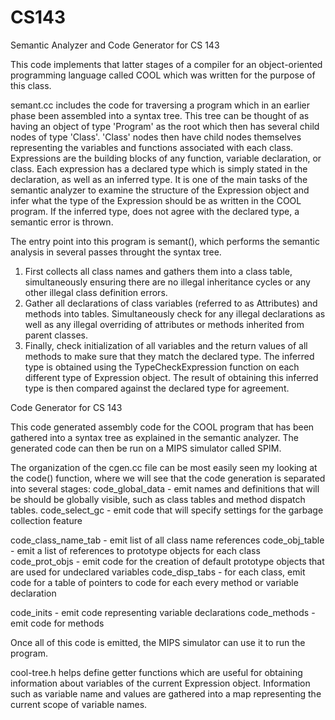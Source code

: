 # CS143
Semantic Analyzer and Code Generator for CS 143

This code implements that latter stages of a compiler for an object-oriented programming language called COOL which was written for the purpose of this class.

semant.cc includes the code for traversing a program which in an earlier phase been assembled into a syntax tree. This tree can be thought of as having an object of type 'Program' as the root which then has several child nodes of type 'Class'. 'Class' nodes then have child nodes themselves representing the variables and functions associated with each class.
Expressions are the building blocks of any function, variable declaration, or class. Each expression has a declared type which is simply stated in the declaration, as well as an inferred type. It is one of the main tasks of the semantic analyzer to examine the structure of the Expression object and infer what the type of the Expression should be as written in the COOL program. If the inferred type, does not agree with the declared type, a semantic error is thrown.

The entry point into this program is semant(), which performs the semantic analysis in several passes throught the syntax tree. 
  1) First collects all class names and gathers them into a class table, simultaneously ensuring there are no illegal inheritance cycles or any other illegal class definition      errors.
  2) Gather all declarations of class variables (referred to as Attributes) and methods into tables. Simultaneously check for any illegal declarations as well as any illegal            overriding of attributes or methods inherited from parent classes.
  3) Finally, check initialization of all variables and the return values of all methods to make sure that they match the declared type. The inferred type is obtained using the        TypeCheckExpression function on each different type of Expression object. The result of obtaining this inferred type is then compared against the declared type for agreement.


Code Generator for CS 143

This code generated assembly code for the COOL program that has been gathered into a syntax tree as explained in the semantic analyzer. The generated code can then be run on a MIPS simulator called SPIM.

The organization of the cgen.cc file can be most easily seen my looking at the code() function, where we will see that the code generation is separated into several stages:
  code_global_data - emit names and definitions that will be should be globally visible, such as class tables and method dispatch tables.
  code_select_gc - emit code that will specify settings for the garbage collection feature
  
  code_class_name_tab - emit list of all class name references
  code_obj_table - emit a list of references to prototype objects for each class
  code_prot_objs - emit code for the creation of default prototype objects that are used for undeclared variables
  code_disp_tabs - for each class, emit code for a table of pointers to code for each every method or variable declaration
  
  code_inits - emit code representing variable declarations
  code_methods - emit code for methods
  
  Once all of this code is emitted, the MIPS simulator can use it to run the program.
  
  cool-tree.h helps define getter functions which are useful for obtaining information about variables of the current Expression object. Information such as variable name and values are gathered into a map representing the current scope of variable names. 
